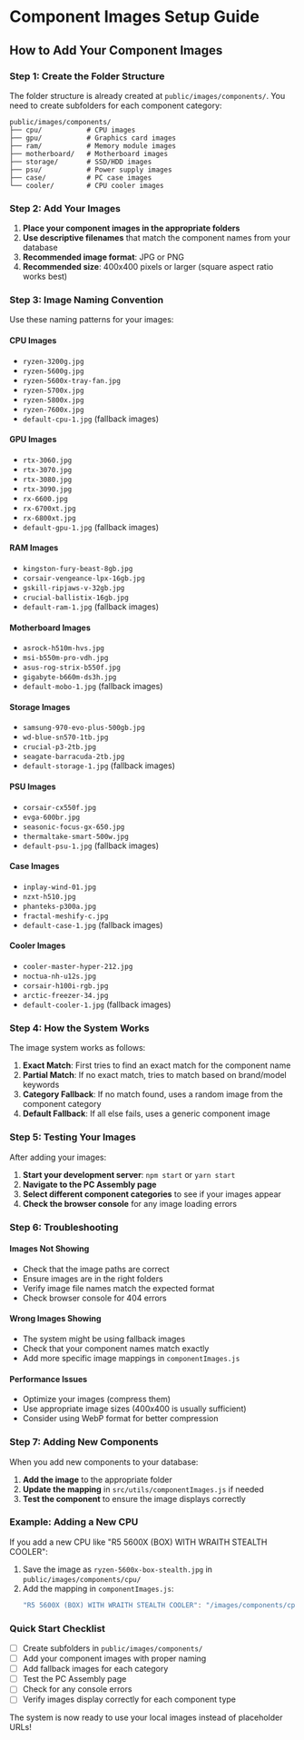# Component Images Setup Guide

## How to Add Your Component Images

### Step 1: Create the Folder Structure

The folder structure is already created at `public/images/components/`. You need to create subfolders for each component category:

```
public/images/components/
├── cpu/           # CPU images
├── gpu/           # Graphics card images  
├── ram/           # Memory module images
├── motherboard/   # Motherboard images
├── storage/       # SSD/HDD images
├── psu/           # Power supply images
├── case/          # PC case images
└── cooler/        # CPU cooler images
```

### Step 2: Add Your Images

1. **Place your component images in the appropriate folders**
2. **Use descriptive filenames** that match the component names from your database
3. **Recommended image format**: JPG or PNG
4. **Recommended size**: 400x400 pixels or larger (square aspect ratio works best)

### Step 3: Image Naming Convention

Use these naming patterns for your images:

#### CPU Images
- `ryzen-3200g.jpg`
- `ryzen-5600g.jpg`
- `ryzen-5600x-tray-fan.jpg`
- `ryzen-5700x.jpg`
- `ryzen-5800x.jpg`
- `ryzen-7600x.jpg`
- `default-cpu-1.jpg` (fallback images)

#### GPU Images
- `rtx-3060.jpg`
- `rtx-3070.jpg`
- `rtx-3080.jpg`
- `rtx-3090.jpg`
- `rx-6600.jpg`
- `rx-6700xt.jpg`
- `rx-6800xt.jpg`
- `default-gpu-1.jpg` (fallback images)

#### RAM Images
- `kingston-fury-beast-8gb.jpg`
- `corsair-vengeance-lpx-16gb.jpg`
- `gskill-ripjaws-v-32gb.jpg`
- `crucial-ballistix-16gb.jpg`
- `default-ram-1.jpg` (fallback images)

#### Motherboard Images
- `asrock-h510m-hvs.jpg`
- `msi-b550m-pro-vdh.jpg`
- `asus-rog-strix-b550f.jpg`
- `gigabyte-b660m-ds3h.jpg`
- `default-mobo-1.jpg` (fallback images)

#### Storage Images
- `samsung-970-evo-plus-500gb.jpg`
- `wd-blue-sn570-1tb.jpg`
- `crucial-p3-2tb.jpg`
- `seagate-barracuda-2tb.jpg`
- `default-storage-1.jpg` (fallback images)

#### PSU Images
- `corsair-cx550f.jpg`
- `evga-600br.jpg`
- `seasonic-focus-gx-650.jpg`
- `thermaltake-smart-500w.jpg`
- `default-psu-1.jpg` (fallback images)

#### Case Images
- `inplay-wind-01.jpg`
- `nzxt-h510.jpg`
- `phanteks-p300a.jpg`
- `fractal-meshify-c.jpg`
- `default-case-1.jpg` (fallback images)

#### Cooler Images
- `cooler-master-hyper-212.jpg`
- `noctua-nh-u12s.jpg`
- `corsair-h100i-rgb.jpg`
- `arctic-freezer-34.jpg`
- `default-cooler-1.jpg` (fallback images)

### Step 4: How the System Works

The image system works as follows:

1. **Exact Match**: First tries to find an exact match for the component name
2. **Partial Match**: If no exact match, tries to match based on brand/model keywords
3. **Category Fallback**: If no match found, uses a random image from the component category
4. **Default Fallback**: If all else fails, uses a generic component image

### Step 5: Testing Your Images

After adding your images:

1. **Start your development server**: `npm start` or `yarn start`
2. **Navigate to the PC Assembly page**
3. **Select different component categories** to see if your images appear
4. **Check the browser console** for any image loading errors

### Step 6: Troubleshooting

#### Images Not Showing
- Check that the image paths are correct
- Ensure images are in the right folders
- Verify image file names match the expected format
- Check browser console for 404 errors

#### Wrong Images Showing
- The system might be using fallback images
- Check that your component names match exactly
- Add more specific image mappings in `componentImages.js`

#### Performance Issues
- Optimize your images (compress them)
- Use appropriate image sizes (400x400 is usually sufficient)
- Consider using WebP format for better compression

### Step 7: Adding New Components

When you add new components to your database:

1. **Add the image** to the appropriate folder
2. **Update the mapping** in `src/utils/componentImages.js` if needed
3. **Test the component** to ensure the image displays correctly

### Example: Adding a New CPU

If you add a new CPU like "R5 5600X (BOX) WITH WRAITH STEALTH COOLER":

1. Save the image as `ryzen-5600x-box-stealth.jpg` in `public/images/components/cpu/`
2. Add the mapping in `componentImages.js`:
   ```javascript
   "R5 5600X (BOX) WITH WRAITH STEALTH COOLER": "/images/components/cpu/ryzen-5600x-box-stealth.jpg",
   ```

### Quick Start Checklist

- [ ] Create subfolders in `public/images/components/`
- [ ] Add your component images with proper naming
- [ ] Add fallback images for each category
- [ ] Test the PC Assembly page
- [ ] Check for any console errors
- [ ] Verify images display correctly for each component type

The system is now ready to use your local images instead of placeholder URLs!
